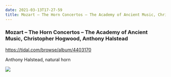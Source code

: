 ```yaml
---
date: 2021-03-13T17-27-59
title: Mozart – The Horn Concertos – The Academy of Ancient Music, Christopher Hogwood, Anthony Halstead
---
```

### Mozart – The Horn Concertos – The Academy of Ancient Music, Christopher Hogwood, Anthony Halstead
https://tidal.com/browse/album/4403170

Anthony Halstead, natural horn

![](dayone-moment://94AEEAED46674498B9BBDDADEC7766B7)

